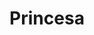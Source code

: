 ---
title: Princesa
date: 
draft: false

# descripcion
description : Aro de plata pasante con microcubic

materials: Plata 925

color: Plateado

dimensions: 2 cm

code: 01-03-0259

type: "Aros"

categories: []

# Images
# first image will be shown in the product page
images:
  # - image: "images/path_to_image"
  # La ubicacion de las imagenes es imagenes/Aros/Aros.Microcubic/01-03-0259-princesa
  - image: "./images/aros/microcubic/01-03-0259-princesa_a.jpeg"
  - image: "./images/aros/microcubic/01-03-0259-princesa_b.jpeg"
---